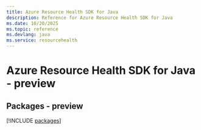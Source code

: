 ```yaml
---
title: Azure Resource Health SDK for Java
description: Reference for Azure Resource Health SDK for Java
ms.date: 10/20/2025
ms.topic: reference
ms.devlang: java
ms.service: resourcehealth
---
```

# Azure Resource Health SDK for Java - preview
## Packages - preview
[!INCLUDE [packages](resource-health-index.md)]